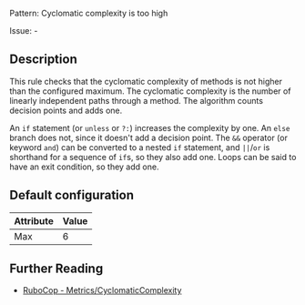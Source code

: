 Pattern: Cyclomatic complexity is too high

Issue: -

## Description

This rule checks that the cyclomatic complexity of methods is not higher
than the configured maximum. The cyclomatic complexity is the number of
linearly independent paths through a method. The algorithm counts
decision points and adds one.

An `if` statement (or `unless` or `?:`) increases the complexity by one. An
`else` branch does not, since it doesn't add a decision point. The `&&`
operator (or keyword `and`) can be converted to a nested `if` statement,
and `||`/`or` is shorthand for a sequence of `if`s, so they also add one.
Loops can be said to have an exit condition, so they add one.

## Default configuration

Attribute | Value
--- | ---
Max | 6

## Further Reading

* [RuboCop - Metrics/CyclomaticComplexity](https://rubocop.readthedocs.io/en/latest/cops_metrics/#metricscyclomaticcomplexity)
